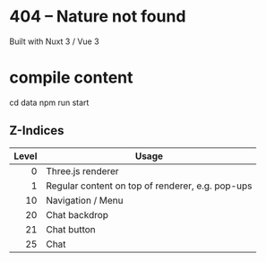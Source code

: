 # 404 – Nature not found

Built with Nuxt 3 / Vue 3

# compile content
cd data
npm run start 

## Z-Indices
| Level | Usage                                            |
|------:|--------------------------------------------------|
|     0 | Three.js renderer                                |
|     1 | Regular content on top of renderer, e.g. pop-ups |
|    10 | Navigation / Menu                                |
|    20 | Chat backdrop                                    |
|    21 | Chat button                                      |
|    25 | Chat                                             |